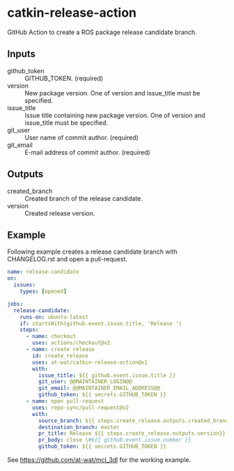 # catkin-release-action

GitHub Action to create a ROS package release candidate branch.

## Inputs
<dl>
  <dt>github_token</dt> <dd>GITHUB_TOKEN. (required)</dd>
  <dt>version</dt> <dd>New package version. One of version and issue_title must be specified.</dd>
  <dt>issue_title</dt> <dd>Issue title containing new package version. One of version and issue_title must be specified.</dd>
  <dt>git_user</dt> <dd>User name of commit author. (required)</dd>
  <dt>git_email</dt> <dd>E-mail address of commit author. (required)</dd>
</dl>

## Outputs
<dl>
  <dt>created_branch</dt> <dd>Created branch of the release candidate.</dd>
  <dt>version</dt> <dd>Created release version.</dd>
</dl>

## Example

Following example creates a release candidate branch with CHANGELOG.rst and open a pull-request.

```yaml
name: release-candidate
on:
  issues:
    types: [opened]

jobs:
  release-candidate:
    runs-on: ubuntu-latest
    if: startsWith(github.event.issue.title, 'Release ')
    steps:
      - name: checkout
        uses: actions/checkout@v2
      - name: create release
        id: create_release
        uses: at-wat/catkin-release-action@v1
        with:
          issue_title: ${{ github.event.issue.title }}
          git_user: @@MAINTAINER_LOGIN@@
          git_email: @@MAINTAINER_EMAIL_ADDRESS@@
          github_token: ${{ secrets.GITHUB_TOKEN }}
      - name: open pull-request
        uses: repo-sync/pull-request@v2
        with:
          source_branch: ${{ steps.create_release.outputs.created_branch }}
          destination_branch: master
          pr_title: Release ${{ steps.create_release.outputs.version}}
          pr_body: close \#${{ github.event.issue.number }}
          github_token: ${{ secrets.GITHUB_TOKEN }}
```

See https://github.com/at-wat/mcl_3dl for the working example.
